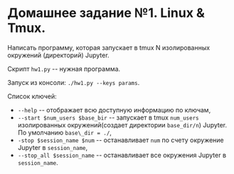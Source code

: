 # Домашнее задание №1. Linux & Tmux.
Написать программу, которая запускает в tmux N изолированных окружений (директорий) Jupyter.

Скрипт ```hw1.py``` -- нужная программа. 

Запуск из консоли: ```./hw1.py --keys params```.

Список ключей:

* ```--help``` -- отображает всю доступную информацию по ключам,
 * ```--start $num_users $base_bir``` -- запускает в tmux ```num_users``` изолированных окружений(создает директории ```base_dir/n```) Jupyter. По умолчанию ```base\_dir = ./```,
 * ```-stop $session_name $num``` -- останавливает ```num``` по счету окружение Jupyter в ```session_name```,
 * ```--stop_all $session_name``` -- останавливает все окружения Jupyter в ```session_name```.